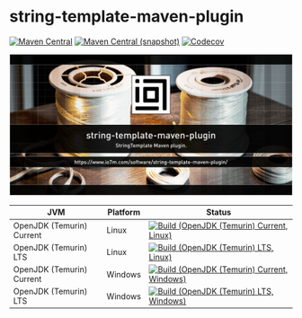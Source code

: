 string-template-maven-plugin
===

[![Maven Central](https://img.shields.io/maven-central/v/string-template-maven-plugin/string-template-maven-plugin.svg?style=flat-square)](http://search.maven.org/#search%7Cga%7C1%7Cg%3A%22string-template-maven-plugin%22)
[![Maven Central (snapshot)](https://img.shields.io/nexus/s/https/s01.oss.sonatype.org/string-template-maven-plugin/string-template-maven-plugin.svg?style=flat-square)](https://s01.oss.sonatype.org/content/repositories/snapshots/com/io7m/string-template-maven-plugin/)
[![Codecov](https://img.shields.io/codecov/c/github/io7m/string-template-maven-plugin.svg?style=flat-square)](https://codecov.io/gh/io7m/string-template-maven-plugin)

![string-template-maven-plugin](./src/site/resources/string-template-maven-plugin.jpg?raw=true)

| JVM | Platform | Status |
|-----|----------|--------|
| OpenJDK (Temurin) Current | Linux | [![Build (OpenJDK (Temurin) Current, Linux)](https://img.shields.io/github/actions/workflow/status/io7m/string-template-maven-plugin/workflows/main.linux.temurin.current.yml)](https://github.com/io7m/string-template-maven-plugin/actions?query=workflow%3Amain.linux.temurin.current)|
| OpenJDK (Temurin) LTS | Linux | [![Build (OpenJDK (Temurin) LTS, Linux)](https://img.shields.io/github/actions/workflow/status/io7m/string-template-maven-plugin/workflows/main.linux.temurin.lts.yml)](https://github.com/io7m/string-template-maven-plugin/actions?query=workflow%3Amain.linux.temurin.lts)|
| OpenJDK (Temurin) Current | Windows | [![Build (OpenJDK (Temurin) Current, Windows)](https://img.shields.io/github/actions/workflow/status/io7m/string-template-maven-plugin/workflows/main.windows.temurin.current.yml)](https://github.com/io7m/string-template-maven-plugin/actions?query=workflow%3Amain.windows.temurin.current)|
| OpenJDK (Temurin) LTS | Windows | [![Build (OpenJDK (Temurin) LTS, Windows)](https://img.shields.io/github/actions/workflow/status/io7m/string-template-maven-plugin/workflows/main.windows.temurin.lts.yml)](https://github.com/io7m/string-template-maven-plugin/actions?query=workflow%3Amain.windows.temurin.lts)|
